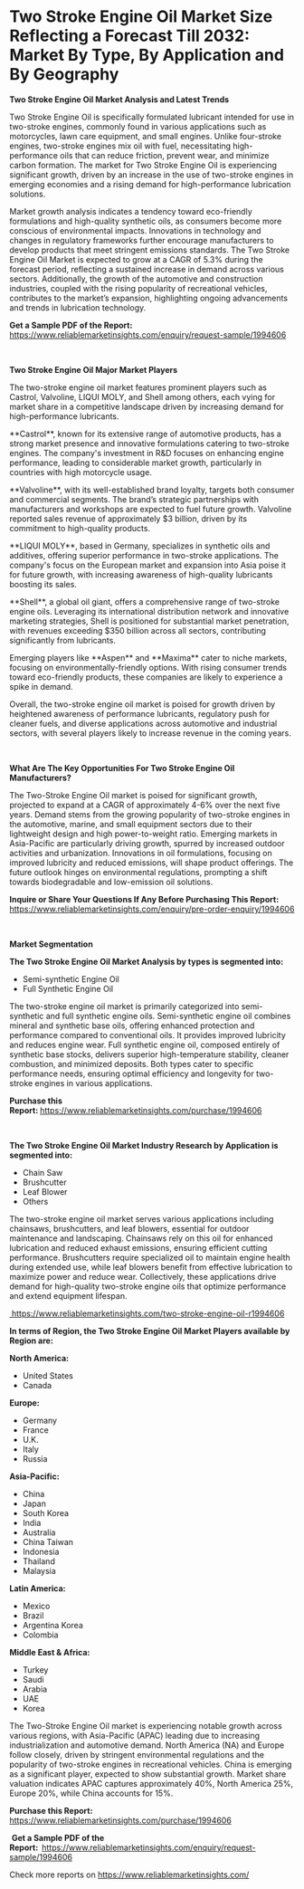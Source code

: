 <p><h1>Two Stroke Engine Oil Market Size Reflecting a Forecast Till 2032: Market By Type, By Application and By Geography</h1></p><p><strong>Two Stroke Engine Oil Market Analysis and Latest Trends</strong></p>
<p><p>Two Stroke Engine Oil is specifically formulated lubricant intended for use in two-stroke engines, commonly found in various applications such as motorcycles, lawn care equipment, and small engines. Unlike four-stroke engines, two-stroke engines mix oil with fuel, necessitating high-performance oils that can reduce friction, prevent wear, and minimize carbon formation. The market for Two Stroke Engine Oil is experiencing significant growth, driven by an increase in the use of two-stroke engines in emerging economies and a rising demand for high-performance lubrication solutions.</p><p>Market growth analysis indicates a tendency toward eco-friendly formulations and high-quality synthetic oils, as consumers become more conscious of environmental impacts. Innovations in technology and changes in regulatory frameworks further encourage manufacturers to develop products that meet stringent emissions standards. The Two Stroke Engine Oil Market is expected to grow at a CAGR of 5.3% during the forecast period, reflecting a sustained increase in demand across various sectors. Additionally, the growth of the automotive and construction industries, coupled with the rising popularity of recreational vehicles, contributes to the market’s expansion, highlighting ongoing advancements and trends in lubrication technology.</p></p>
<p><strong>Get a Sample PDF of the Report:&nbsp;</strong> <a href="https://www.reliablemarketinsights.com/enquiry/request-sample/1994606?utm_campaign=2183&utm_medium=2&utm_source=Github&utm_content=ia&utm_term=01042025&utm_id=two-stroke-engine-oil">https://www.reliablemarketinsights.com/enquiry/request-sample/1994606</a></p>
<p>&nbsp;</p>
<p><strong>Two Stroke Engine Oil Major Market Players</strong></p>
<p><p>The two-stroke engine oil market features prominent players such as Castrol, Valvoline, LIQUI MOLY, and Shell among others, each vying for market share in a competitive landscape driven by increasing demand for high-performance lubricants. </p><p>**Castrol**, known for its extensive range of automotive products, has a strong market presence and innovative formulations catering to two-stroke engines. The company's investment in R&D focuses on enhancing engine performance, leading to considerable market growth, particularly in countries with high motorcycle usage.</p><p>**Valvoline**, with its well-established brand loyalty, targets both consumer and commercial segments. The brand’s strategic partnerships with manufacturers and workshops are expected to fuel future growth. Valvoline reported sales revenue of approximately $3 billion, driven by its commitment to high-quality products.</p><p>**LIQUI MOLY**, based in Germany, specializes in synthetic oils and additives, offering superior performance in two-stroke applications. The company's focus on the European market and expansion into Asia poise it for future growth, with increasing awareness of high-quality lubricants boosting its sales.</p><p>**Shell**, a global oil giant, offers a comprehensive range of two-stroke engine oils. Leveraging its international distribution network and innovative marketing strategies, Shell is positioned for substantial market penetration, with revenues exceeding $350 billion across all sectors, contributing significantly from lubricants.</p><p>Emerging players like **Aspen** and **Maxima** cater to niche markets, focusing on environmentally-friendly options. With rising consumer trends toward eco-friendly products, these companies are likely to experience a spike in demand.</p><p>Overall, the two-stroke engine oil market is poised for growth driven by heightened awareness of performance lubricants, regulatory push for cleaner fuels, and diverse applications across automotive and industrial sectors, with several players likely to increase revenue in the coming years.</p></p>
<p>&nbsp;</p>
<p><strong>What Are The Key Opportunities For Two Stroke Engine Oil Manufacturers?</strong></p>
<p><p>The Two-Stroke Engine Oil market is poised for significant growth, projected to expand at a CAGR of approximately 4-6% over the next five years. Demand stems from the growing popularity of two-stroke engines in the automotive, marine, and small equipment sectors due to their lightweight design and high power-to-weight ratio. Emerging markets in Asia-Pacific are particularly driving growth, spurred by increased outdoor activities and urbanization. Innovations in oil formulations, focusing on improved lubricity and reduced emissions, will shape product offerings. The future outlook hinges on environmental regulations, prompting a shift towards biodegradable and low-emission oil solutions.</p></p>
<p><strong>Inquire or Share Your Questions If Any Before Purchasing This Report:</strong> <a href="https://www.reliablemarketinsights.com/enquiry/pre-order-enquiry/1994606?utm_campaign=2183&utm_medium=2&utm_source=Github&utm_content=ia&utm_term=01042025&utm_id=two-stroke-engine-oil">https://www.reliablemarketinsights.com/enquiry/pre-order-enquiry/1994606</a></p>
<p>&nbsp;</p>
<p><strong>Market Segmentation</strong></p>
<p><strong>The Two Stroke Engine Oil Market Analysis by types is segmented into:</strong></p>
<p><ul><li>Semi-synthetic Engine Oil</li><li>Full Synthetic Engine Oil</li></ul></p>
<p><p>The two-stroke engine oil market is primarily categorized into semi-synthetic and full synthetic engine oils. Semi-synthetic engine oil combines mineral and synthetic base oils, offering enhanced protection and performance compared to conventional oils. It provides improved lubricity and reduces engine wear. Full synthetic engine oil, composed entirely of synthetic base stocks, delivers superior high-temperature stability, cleaner combustion, and minimized deposits. Both types cater to specific performance needs, ensuring optimal efficiency and longevity for two-stroke engines in various applications.</p></p>
<p><strong>Purchase this Report:&nbsp;</strong><a href="https://www.reliablemarketinsights.com/purchase/1994606?utm_campaign=2183&utm_medium=2&utm_source=Github&utm_content=ia&utm_term=01042025&utm_id=two-stroke-engine-oil">https://www.reliablemarketinsights.com/purchase/1994606</a></p>
<p>&nbsp;</p>
<p><strong>The Two Stroke Engine Oil Market Industry Research by Application is segmented into:</strong></p>
<p><ul><li>Chain Saw</li><li>Brushcutter</li><li>Leaf Blower</li><li>Others</li></ul></p>
<p><p>The two-stroke engine oil market serves various applications including chainsaws, brushcutters, and leaf blowers, essential for outdoor maintenance and landscaping. Chainsaws rely on this oil for enhanced lubrication and reduced exhaust emissions, ensuring efficient cutting performance. Brushcutters require specialized oil to maintain engine health during extended use, while leaf blowers benefit from effective lubrication to maximize power and reduce wear. Collectively, these applications drive demand for high-quality two-stroke engine oils that optimize performance and extend equipment lifespan.</p></p>
<p><a href="https://www.reliablemarketinsights.com/two-stroke-engine-oil-r1994606?utm_campaign=2183&utm_medium=2&utm_source=Github&utm_content=ia&utm_term=01042025&utm_id=two-stroke-engine-oil">&nbsp;https://www.reliablemarketinsights.com/two-stroke-engine-oil-r1994606</a></p>
<p><strong>In terms of Region, the Two Stroke Engine Oil Market Players available by Region are:</strong></p>
<p>
    <p> <strong> North America: </strong>
        <ul>
            <li>United States</li>
            <li>Canada</li>
        </ul>
        </p> 
    <p> <strong> Europe: </strong>
        <ul>
            <li>Germany</li>
            <li>France</li>
            <li>U.K.</li>
            <li>Italy</li>
            <li>Russia</li>
        </ul>
        </p> 
    <p> <strong> Asia-Pacific: </strong>
        <ul>
            <li>China</li>
            <li>Japan</li>
            <li>South Korea</li>
            <li>India</li>
            <li>Australia</li>
            <li>China Taiwan</li>
            <li>Indonesia</li>
            <li>Thailand</li>
            <li>Malaysia</li>
        </ul>
        </p> 
    <p> <strong> Latin America: </strong>
        <ul>
            <li>Mexico</li>
            <li>Brazil</li>
            <li>Argentina Korea</li>
            <li>Colombia</li>
        </ul>
        </p> 
    <p> <strong> Middle East & Africa: </strong>
        <ul>
            <li>Turkey</li>
            <li>Saudi</li>
            <li>Arabia</li>
            <li>UAE</li>
            <li>Korea</li>
        </ul>
    </p>
    </p>
<p><p>The Two-Stroke Engine Oil market is experiencing notable growth across various regions, with Asia-Pacific (APAC) leading due to increasing industrialization and automotive demand. North America (NA) and Europe follow closely, driven by stringent environmental regulations and the popularity of two-stroke engines in recreational vehicles. China is emerging as a significant player, expected to show substantial growth. Market share valuation indicates APAC captures approximately 40%, North America 25%, Europe 20%, while China accounts for 15%.</p></p>
<p><strong>Purchase this Report: </strong><a href="https://www.reliablemarketinsights.com/purchase/1994606?utm_campaign=2183&utm_medium=2&utm_source=Github&utm_content=ia&utm_term=01042025&utm_id=two-stroke-engine-oil">https://www.reliablemarketinsights.com/purchase/1994606</a></p>
<p>&nbsp;<strong>Get a Sample PDF of the Report:&nbsp;&nbsp;</strong><a href="https://www.reliablemarketinsights.com/enquiry/request-sample/1994606?utm_campaign=2183&utm_medium=2&utm_source=Github&utm_content=ia&utm_term=01042025&utm_id=two-stroke-engine-oil">https://www.reliablemarketinsights.com/enquiry/request-sample/1994606</a></p>
<p><strong></strong></p>
<p>Check more reports on <a href="https://www.reliablemarketinsights.com/?utm_campaign=2183&utm_medium=2&utm_source=Github&utm_content=ia&utm_term=01042025&utm_id=two-stroke-engine-oil">https://www.reliablemarketinsights.com/</a></p>